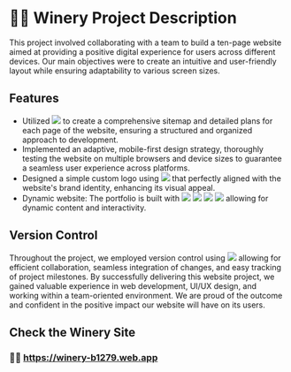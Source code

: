 # 🍷🍷 Winery Project Description

This project involved collaborating with a team to build a ten-page website aimed at providing a positive digital experience 
for users across different devices. Our main objectives were to create an intuitive and user-friendly layout 
while ensuring adaptability to various screen sizes.

## Features

- Utilized <img src="https://img.shields.io/badge/adobexd-FF61F6?style=flat-square&logo=adobexd&logoColor=white"> 
  to create a comprehensive sitemap and detailed plans for each page of the website, ensuring a structured and organized approach to development.
- Implemented an adaptive, mobile-first design strategy, thoroughly testing the website on multiple browsers and 
  device sizes to guarantee a seamless user experience across platforms.
- Designed a simple custom logo using <img src="https://img.shields.io/badge/adobeillustrator-FF9A00?style=flat-square&logo=adobeillustrator&logoColor=white"> 
  that perfectly aligned with the website's brand identity, enhancing its visual appeal.
- Dynamic website: The portfolio is built with
  <img src="https://img.shields.io/badge/html-E34F26?style=flat-square&logo=html5&logoColor=white"> 
  <img src="https://img.shields.io/badge/css-1572B6?style=flat-square&logo=css3&logoColor=white"> 
  <img src="https://img.shields.io/badge/sass-CC6699?style=flat-square&logo=sass&logoColor=white">
  <img src="https://img.shields.io/badge/jquery-0769AD?style=flat-square&logo=jquery&logoColor=white"> allowing for dynamic content and interactivity.

## Version Control
Throughout the project, we employed version control using <img src="https://img.shields.io/badge/Github-181717?style=flat-square&logo=Github&logoColor=white"/> allowing for efficient collaboration, seamless integration of changes, 
and easy tracking of project milestones.
By successfully delivering this website project, we gained valuable experience in web development, UI/UX design, and working within 
a team-oriented environment. We are proud of the outcome and confident in the positive impact our website will have on its users.

## Check the Winery Site
### 🍇🍷 https://winery-b1279.web.app
